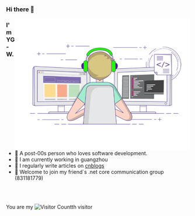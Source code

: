 ### Hi there 👋

<img align="right" top='60' alt="GIF" src="https://raw.githubusercontent.com/devSouvik/devSouvik/master/gif3.gif" width="480"/>



### I'm YG-W.

<br/>

- 🍒  A post-00s person who loves software development.
- 📍  I am currently working in guangzhou
- 📝  I regularly write articles on [cnblogs](https://www.cnblogs.com/wygbjd/)
- 🐧  Welcome to join my friend`s .net core communication group (831181779)
<br/>
<br/>

You are my ![Visitor Count](https://profile-counter.glitch.me/xhnbzdlj/count.svg)th visitor

<br/>
<br/>
